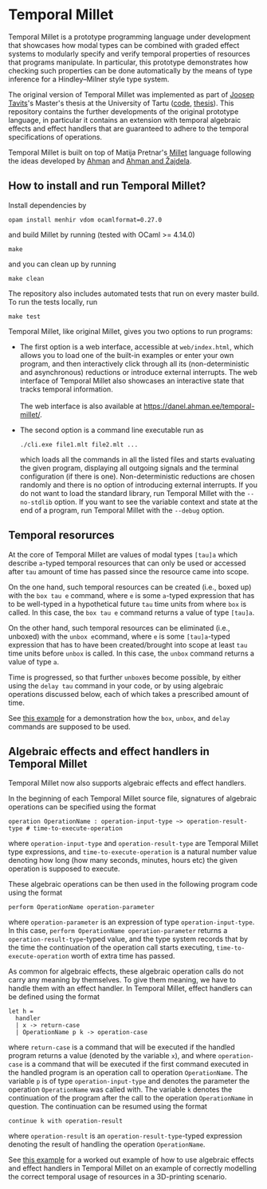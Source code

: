 # Temporal Millet

Temporal Millet is a prototype programming language under development that showcases how modal types can be combined with graded effect systems to modularly specify and verify temporal properties of resources that programs manipulate. In particular, this prototype demonstrates how checking such properties can be done automatically by the means of type inference for a Hindley–Milner style type system.

The original version of Temporal Millet was implemented as part of [Joosep Tavits](https://github.com/joosepgit)'s Master's thesis at the University of Tartu ([code](https://github.com/joosepgit/temporal-millet), [thesis](https://thesis.cs.ut.ee/1c038012-af0d-444a-95dc-7ffc8b3a1f20)). This repository contains the further developments of the original prototype language, in particular it contains an extension with temporal algebraic effects and effect handlers that are guaranteed to adhere to the temporal specifications of operations.

Temporal Millet is built on top of Matija Pretnar's [Millet](https://github.com/matijapretnar/millet) language following the ideas developed by [Ahman](https://doi.org/10.1007/978-3-031-30829-1_1) and [Ahman and Žajdela](https://msfp-workshop.github.io/msfp2024/submissions/ahman+%c5%beajdela.pdf).

## How to install and run Temporal Millet?

Install dependencies by

    opam install menhir vdom ocamlformat=0.27.0

and build Millet by running (tested with OCaml >= 4.14.0)

    make

and you can clean up by running

    make clean

The repository also includes automated tests that run on every master build. To run the tests locally, run

    make test

Temporal Millet, like original Millet, gives you two options to run programs:

- The first option is a web interface, accessible at `web/index.html`, which allows you to load one of the built-in examples or enter your own program, and then interactively click through all its (non-deterministic and asynchronous) reductions or introduce external interrupts. The web interface of Temporal Millet also showcases an interactive state that tracks temporal information.<br/><br/>The web interface is also available at <https://danel.ahman.ee/temporal-millet/>.

- The second option is a command line executable run as

      ./cli.exe file1.mlt file2.mlt ...

  which loads all the commands in all the listed files and starts evaluating the given program, displaying all outgoing signals and the terminal configuration (if there is one). Non-deterministic reductions are chosen randomly and there is no option of introducing external interrupts. If you do not want to load the standard library, run Temporal Millet with the `--no-stdlib` option. If you want to see the variable context and state at the end of a program, run Temporal Millet with the `--debug` option.

## Temporal resorurces

At the core of Temporal Millet are values of modal types `[tau]a` which describe `a`-typed temporal resources that can only be used or accessed after `tau` amount of time has passed since the resource came into scope.

On the one hand, such temporal resources can be created (i.e., boxed up) with the `box tau e` command, where `e` is some `a`-typed expression that has to be well-typed in a hypothetical future `tau` time units from where `box` is called. In this case, the `box tau e` command returns a value of type `[tau]a`.

On the other hand, such temporal resources can be eliminated (i.e., unboxed) with the `unbox e`command, where `e` is some `[tau]a`-typed expression that has to have been created/brought into scope at least `tau` time units before `unbox` is called. In this case, the `unbox` command returns a value of type `a`.

Time is progressed, so that further `unbox`es become possible, by either using the `delay tau` command in your code, or by using algebraic operations discussed below, each of which takes a prescribed amount of time.

See [this example](main/examples/delay.mlt) for a demonstration how the `box`, `unbox`, and `delay` commands are supposed to be used.

## Algebraic effects and effect handlers in Temporal Millet

Temporal Millet now also supports algebraic effects and effect handlers. 

In the beginning of each Temporal Millet source file, signatures of algebraic operations can be specified using the format
```
operation OperationName : operation-input-type ~> operation-result-type # time-to-execute-operation
```
where `operation-input-type` and `operation-result-type` are Temporal Millet type expressions, and `time-to-execute-operation` is a natural number value denoting how long (how many seconds, minutes, hours etc) the given operation is supposed to execute.

These algebraic operations can be then used in the following program code using the format
```
perform OperationName operation-parameter
```
where `operation-parameter` is an expression of type `operation-input-type`. In this case, `perform OperationName operation-parameter` returns a `operation-result-type`-typed value, and the type system records that by the time the continuation of the operation call starts executing, `time-to-execute-operation` worth of extra time has passed.

As common for algebraic effects, these algebraic operation calls do not carry any meaning by themselves. To give them meaning, we have to handle them with an effect handler. In Temporal Millet, effect handlers can be defined using the format
```
let h = 
  handler
  | x -> return-case
  | OperationName p k -> operation-case
```
where `return-case` is a command that will be executed if the handled program returns a value (denoted by the variable `x`), and where
`operation-case` is a command that will be executed if the first command executed in the handled program is an operation call to operation `OperationName`.
The variable `p` is of type `operation-input-type` and denotes the parameter the operation `OperationName` was called with. The variable `k` denotes 
the continuation of the program after the call to the operation `OperationName` in question. The continuation can be resumed using the format
```
continue k with operation-result
```
where `operation-result` is an `operation-result-type`-typed expression denoting the result of handling the operation `OperationName`.

See [this example](examples/3dprint_handlers.mlt) for a worked out example of how to use algebraic effects and effect handlers in Temporal Millet on an example of correctly modelling the correct temporal usage of resources in a 3D-printing scenario.